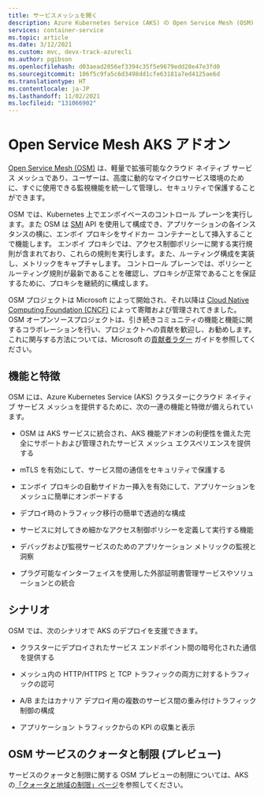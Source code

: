 ```yaml
---
title: サービスメッシュを開く
description: Azure Kubernetes Service (AKS) の Open Service Mesh (OSM)
services: container-service
ms.topic: article
ms.date: 3/12/2021
ms.custom: mvc, devx-track-azurecli
ms.author: pgibson
ms.openlocfilehash: d03aead2056ef3394c35f5e9679edd28e47e3fd0
ms.sourcegitcommit: 106f5c9fa5c6d3498dd1cfe63181a7ed4125ae6d
ms.translationtype: HT
ms.contentlocale: ja-JP
ms.lasthandoff: 11/02/2021
ms.locfileid: "131066902"
---
```

# <a name="open-service-mesh-aks-add-on"></a>Open Service Mesh AKS アドオン

[Open Service Mesh (OSM)](https://docs.openservicemesh.io/) は、軽量で拡張可能なクラウド ネイティブ サービス メッシュであり、ユーザーは、高度に動的なマイクロサービス環境のために、すぐに使用できる監視機能を統一して管理し、セキュリティで保護することができます。

OSM では、Kubernetes 上でエンボイベースのコントロール プレーンを実行します。また OSM は [SMI](https://smi-spec.io/) API を使用して構成でき、アプリケーションの各インスタンスの横に、エンボイ プロキシをサイドカー コンテナーとして挿入することで機能します。 エンボイ プロキシでは、アクセス制御ポリシーに関する実行規則が含まれており、これらの規則を実行します。また、ルーティング構成を実装し、メトリックをキャプチャします。 コントロール プレーンでは、ポリシーとルーティング規則が最新であることを確認し、プロキシが正常であることを保証するために、プロキシを継続的に構成します。

OSM プロジェクトは Microsoft によって開始され、それ以降は [Cloud Native Computing Foundation (CNCF)](https://www.cncf.io/) によって寄贈および管理されてきました。 OSM オープンソースプロジェクトは、引き続きコミュニティの機能と機能に関するコラボレーションを行い、プロジェクトへの貢献を歓迎し、お勧めします。 これに関与する方法については、Microsoft の[貢献者ラダー](https://github.com/openservicemesh/osm/blob/main/CONTRIBUTOR_LADDER.md) ガイドを参照してください。

## <a name="capabilities-and-features"></a>機能と特徴

OSM には、Azure Kubernetes Service (AKS) クラスターにクラウド ネイティブ サービス メッシュを提供するために、次の一連の機能と特徴が備えられています。

- OSM は AKS サービスに統合され、AKS 機能アドオンの利便性を備えた完全にサポートおよび管理されたサービス メッシュ エクスペリエンスを提供する

- mTLS を有効にして、サービス間の通信をセキュリティで保護する

- エンボイ プロキシの自動サイドカー挿入を有効にして、アプリケーションをメッシュに簡単にオンボードする

- デプロイ時のトラフィック移行の簡単で透過的な構成

- サービスに対してきめ細かなアクセス制御ポリシーを定義して実行する機能

- デバッグおよび監視サービスのためのアプリケーション メトリックの監視と洞察

- プラグ可能なインターフェイスを使用した外部証明書管理サービスやソリューションとの統合

## <a name="scenarios"></a>シナリオ

OSM では、次のシナリオで AKS のデプロイを支援できます。

- クラスターにデプロイされたサービス エンドポイント間の暗号化された通信を提供する

- メッシュ内の HTTP/HTTPS と TCP トラフィックの両方に対するトラフィックの認可

- A/B またはカナリア デプロイ用の複数のサービス間の重み付けトラフィック制御の構成

- アプリケーション トラフィックからの KPI の収集と表示

## <a name="osm-service-quotas-and-limits-preview"></a>OSM サービスのクォータと制限 (プレビュー)

サービスのクォータと制限に関する OSM プレビューの制限については、AKS の[「クォータと地域の制限」ページ](./quotas-skus-regions.md)を参照してください。

<!-- LINKS - internal -->

[kubernetes-service]: concepts-network.md#services
[az-feature-register]: /cli/azure/feature?view=azure-cli-latest&preserve-view=true#az_feature_register
[az-feature-list]: /cli/azure/feature?view=azure-cli-latest&preserve-view=true#az_feature_list
[az-provider-register]: /cli/azure/provider?view=azure-cli-latest&preserve-view=true#az_provider_register
